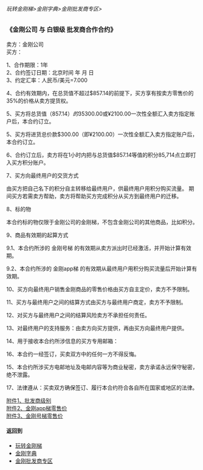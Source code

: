 ###### 玩转金刚梯>金刚字典>金刚批发商专区>
### 《金刚公司 与 白银级 批发商合作合约》
卖方：金刚公司<br>
买方：           


1、合作期限：1年<br>
2、合约签订日期：北京时间 年 月 日<br>
3、约定汇率：人民币/美元=7.000<br>

4、合约有效期内，在总货值不超过$857.14的前提下，买方享有按卖方零售价的35%的价格从卖方提货权。

5、买方将总货值（$857.14）的35%即$300.00或¥2100.00一次性全额汇入卖方指定账户后，本合约订立。

5、买方将进货总价款$300.00（即¥2100.00）一次性全额汇入卖方指定账户后，本合约订立。

6、合约订立后，卖方将在1小时内把与总货值$857.14等值的积分85,714点立即打入买方积分账户。

7、买方向最终用户的交货方式

由买方把自己名下的积分自主转移给最终用户，供最终用户用积分购买流量。
期间买方若需卖方帮助，卖方将帮助买方完成积分从买方到最终用户的迁移。

8、标的物

本合约标的物仅限于金刚公司的金刚梯，不包含金刚公司的其他商品，比如积分。

9、商品有效期的起算方式

9.1、本合约所涉的 金刚号梯 的有效期从卖方派出时已经激活，并开始计算有效期。

9.2、本合约所涉的 金刚app梯 的有效期从最终用户用积分购买流量后开始计算有效期。

10、买方向最终用户销售金刚商品的零售价格由买方自主定价，卖方不予限制。

11、买方与最终用户之间的结算方式由买方与最终用户商定，卖方不予限制。

12、对买方与最终用户之间的结算风险卖方不承担任何责任。

13、对最终用户的支持服务：由卖方向买方提供，再由买方向最终用户提供。

14、用于接收本合约所涉信息的买方专用邮箱：

16、本合约一经签订，买卖双方中的任何一方不得反悔。

15、本合约所涉买方电邮地址及电邮内容等为商业秘密，卖方承诺永远保守秘密，绝不泄露。

17、法律遵从：买卖双方确保签订、履行本合约符合各自所在国家或地区的法律。

[附件1、批发商级别](https://github.com/a2zitpro/web/blob/master/LadderFree/kkDictionary/KKWholesalersZone/KKWholesalerClassification.md) <br>
[附件2、金刚app梯零售价](https://github.com/a2zitpro/web/blob/master/LadderFree/kkDictionary/KKDatatrafficPriceOfLadderAPP.md) <br>
[附件3、金刚号梯零售价](https://github.com/a2zitpro/web/blob/master/LadderFree/kkDictionary/KKDatatrafficPriceOfLadderKKID.md) <br>



#### 返回到
- [玩转金刚梯](https://github.com/a2zitpro/web/blob/master/LadderFree/A.md)
- [金刚字典](https://github.com/a2zitpro/web/blob/master/LadderFree/kkDictionary/KKDictionary.md)
- [金刚批发商专区](https://github.com/a2zitpro/web/blob/master/LadderFree/kkDictionary/KKWholesalersZone.md)
